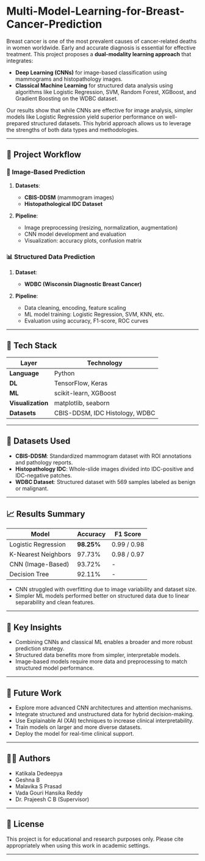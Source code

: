 # Multi-Model-Learning-for-Breast-Cancer-Prediction
Breast cancer is one of the most prevalent causes of cancer-related deaths in women worldwide. Early and accurate diagnosis is essential for effective treatment. This project proposes a **dual-modality learning approach** that integrates:

- **Deep Learning (CNNs)** for image-based classification using mammograms and histopathology images.
- **Classical Machine Learning** for structured data analysis using algorithms like Logistic Regression, SVM, Random Forest, XGBoost, and Gradient Boosting on the WDBC dataset.

Our results show that while CNNs are effective for image analysis, simpler models like Logistic Regression yield superior performance on well-prepared structured datasets. This hybrid approach allows us to leverage the strengths of both data types and methodologies.

---
## 🧩 Project Workflow

### 🔬 Image-Based Prediction
1. **Datasets**:
   - **CBIS-DDSM** (mammogram images)
   - **Histopathological IDC Dataset**

2. **Pipeline**:
   - Image preprocessing (resizing, normalization, augmentation)
   - CNN model development and evaluation
   - Visualization: accuracy plots, confusion matrix

### 📊 Structured Data Prediction
1. **Dataset**:
   - **WDBC (Wisconsin Diagnostic Breast Cancer)**

2. **Pipeline**:
   - Data cleaning, encoding, feature scaling
   - ML model training: Logistic Regression, SVM, KNN, etc.
   - Evaluation using accuracy, F1-score, ROC curves

---

## 🔧 Tech Stack

| Layer        | Technology                     |
|--------------|--------------------------------|
| **Language** | Python                         |
| **DL**       | TensorFlow, Keras              |
| **ML**       | scikit-learn, XGBoost          |
| **Visualization** | matplotlib, seaborn       |
| **Datasets** | CBIS-DDSM, IDC Histology, WDBC|

---

## 📂 Datasets Used

- **CBIS-DDSM**: Standardized mammogram dataset with ROI annotations and pathology reports.
- **Histopathology IDC**: Whole-slide images divided into IDC-positive and IDC-negative patches.
- **WDBC Dataset**: Structured dataset with 569 samples labeled as benign or malignant.

---

## 📈 Results Summary

| Model                 | Accuracy   | F1 Score  |
|-----------------------|------------|-----------|
| Logistic Regression   | **98.25%** | 0.99 / 0.98 |
| K-Nearest Neighbors   | 97.73%     | 0.98 / 0.97 |
| CNN (Image-Based)     | 93.72%     | -         |
| Decision Tree         | 92.11%     | -         |

- CNN struggled with overfitting due to image variability and dataset size.
- Simpler ML models performed better on structured data due to linear separability and clean features.

---

## 📌 Key Insights

- Combining CNNs and classical ML enables a broader and more robust prediction strategy.
- Structured data benefits more from simpler, interpretable models.
- Image-based models require more data and preprocessing to match structured model performance.

---

## 🚀 Future Work

- Explore more advanced CNN architectures and attention mechanisms.
- Integrate structured and unstructured data for hybrid decision-making.
- Use Explainable AI (XAI) techniques to increase clinical interpretability.
- Train models on larger and more diverse datasets.
- Deploy the model for real-time clinical support.

---

## 👩‍🔬 Authors

- Katikala Dedeepya
- Geshna B
- Malavika S Prasad
- Vada Gouri Hansika Reddy
- Dr. Prajeesh C B (Supervisor)

---

## 📜 License

This project is for educational and research purposes only. Please cite appropriately when using this work in academic settings.

---

